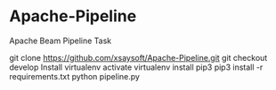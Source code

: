 # Apache-Pipeline
Apache Beam Pipeline Task 

git clone https://github.com/xsaysoft/Apache-Pipeline.git
git checkout develop
Install virtualenv
activate  virtualenv
install pip3
pip3 install -r requirements.txt
python pipeline.py
